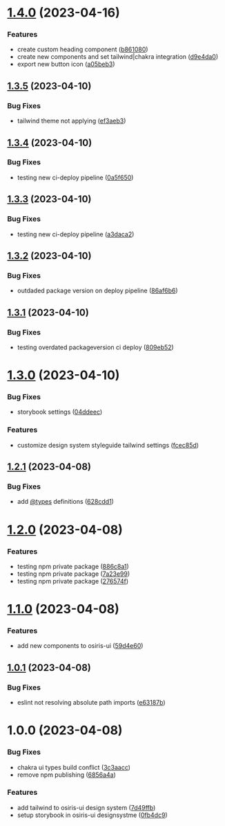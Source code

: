 # [1.4.0](https://github.com/stagePass/osiris-ui/compare/v1.3.5...v1.4.0) (2023-04-16)


### Features

* create custom heading component ([b861080](https://github.com/stagePass/osiris-ui/commit/b861080adfa115e8cd898c5cbeb4550dd999e94e))
* create new components and set tailwind|chakra integration ([d9e4da0](https://github.com/stagePass/osiris-ui/commit/d9e4da056992959b84c417642f757349d22c2902))
* export new button icon ([a05beb3](https://github.com/stagePass/osiris-ui/commit/a05beb3e4d8f0cac7fd52d0e50bcea548c07e832))

## [1.3.5](https://github.com/stagePass/osiris-ui/compare/v1.3.4...v1.3.5) (2023-04-10)


### Bug Fixes

* tailwind theme not applying ([ef3aeb3](https://github.com/stagePass/osiris-ui/commit/ef3aeb3a1850df5e730ecd1c879b8273922dd3db))

## [1.3.4](https://github.com/stagePass/osiris-ui/compare/v1.3.3...v1.3.4) (2023-04-10)


### Bug Fixes

* testing new ci-deploy pipeline ([0a5f650](https://github.com/stagePass/osiris-ui/commit/0a5f650deac1e83e6632974d28030c147d2b5cbf))

## [1.3.3](https://github.com/stagePass/osiris-ui/compare/v1.3.2...v1.3.3) (2023-04-10)


### Bug Fixes

* testing new ci-deploy pipeline ([a3daca2](https://github.com/stagePass/osiris-ui/commit/a3daca2989537256d6138eee17ff98e257ec3a5a))

## [1.3.2](https://github.com/stagePass/osiris-ui/compare/v1.3.1...v1.3.2) (2023-04-10)


### Bug Fixes

* outdaded package version on deploy pipeline ([86af6b6](https://github.com/stagePass/osiris-ui/commit/86af6b6ca4497516cd8f693892fa5d0d39ac1005))

## [1.3.1](https://github.com/stagePass/osiris-ui/compare/v1.3.0...v1.3.1) (2023-04-10)


### Bug Fixes

* testing overdated packageversion ci deploy ([809eb52](https://github.com/stagePass/osiris-ui/commit/809eb52c31c47a20cac66da0d103e45192b2e1a9))

# [1.3.0](https://github.com/stagePass/osiris-ui/compare/v1.2.1...v1.3.0) (2023-04-10)


### Bug Fixes

* storybook settings ([04ddeec](https://github.com/stagePass/osiris-ui/commit/04ddeec3404e41a0ee7b088116d40010cffacb1e))


### Features

* customize design system styleguide tailwind settings ([fcec85d](https://github.com/stagePass/osiris-ui/commit/fcec85dd4c4725700ed0d2148d7929066d239e80))

## [1.2.1](https://github.com/stagePass/osiris-ui/compare/v1.2.0...v1.2.1) (2023-04-08)


### Bug Fixes

* add [@types](https://github.com/types) definitions ([628cdd1](https://github.com/stagePass/osiris-ui/commit/628cdd1ff6f569576864b24c8a7a3a49e8ba5e90))

# [1.2.0](https://github.com/stagePass/osiris-ui/compare/v1.1.0...v1.2.0) (2023-04-08)


### Features

* testing npm private package ([886c8a1](https://github.com/stagePass/osiris-ui/commit/886c8a19797ef22a7c1c53106a7f2af40c66412d))
* testing npm private package ([7a23e99](https://github.com/stagePass/osiris-ui/commit/7a23e998da01acc3ea6313ebbbf6bc70a365ab81))
* testing npm private package ([276574f](https://github.com/stagePass/osiris-ui/commit/276574f9542ea5771fb8b42015b9cf2aa864d646))

# [1.1.0](https://github.com/stagePass/osiris-ui/compare/v1.0.1...v1.1.0) (2023-04-08)


### Features

* add new components to osiris-ui ([59d4e60](https://github.com/stagePass/osiris-ui/commit/59d4e6044f726388833a2aede6afa9b80ece51e5))

## [1.0.1](https://github.com/stagePass/osiris-ui/compare/v1.0.0...v1.0.1) (2023-04-08)


### Bug Fixes

* eslint not resolving absolute path imports ([e63187b](https://github.com/stagePass/osiris-ui/commit/e63187bdfeb6899b3a362aa2160de930445d1f62))

# 1.0.0 (2023-04-08)


### Bug Fixes

* chakra ui types build conflict ([3c3aacc](https://github.com/stagePass/osiris-ui/commit/3c3aacc0d56275a6f4d436619ebb812fd834c2dc))
* remove npm publishing ([6856a4a](https://github.com/stagePass/osiris-ui/commit/6856a4a8b81fa9ee2925cd7d2af3d0fe80dd281e))


### Features

* add tailwind to osiris-ui design system ([7d49ffb](https://github.com/stagePass/osiris-ui/commit/7d49ffb6726607014edee7112951fac080b6a483))
* setup storybook in osiris-ui designsystme ([0fb4dc9](https://github.com/stagePass/osiris-ui/commit/0fb4dc9181f85943ae0c8677319f9a24b82e47ab))
